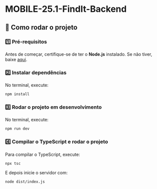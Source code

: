 # MOBILE-25.1-FindIt-Backend

## 🚀 Como rodar o projeto

### 1️⃣ Pré-requisitos

Antes de começar, certifique-se de ter o **Node.js** instalado. Se não tiver, baixe [aqui](https://nodejs.org/).

### 2️⃣ Instalar dependências

No terminal, execute:

```bash
npm install
```

### 3️⃣ Rodar o projeto em desenvolvimento

No terminal, execute:

```bash
npm run dev
```

### 4️⃣ Compilar o TypeScript e rodar o projeto

Para compilar o TypeScript, execute:

```bash
npx tsc
```

E depois inicie o servidor com:

```bash
node dist/index.js
```